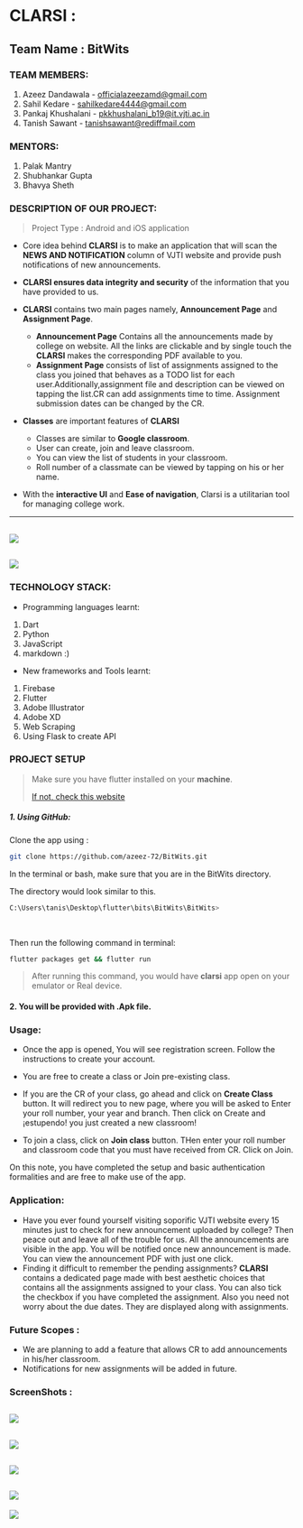 # CLARSI :

## Team Name : BitWits

### TEAM MEMBERS:
1. Azeez Dandawala - officialazeezamd@gmail.com
2. Sahil Kedare - sahilkedare4444@gmail.com
3. Pankaj Khushalani - pkkhushalani_b19@it.vjti.ac.in
4. Tanish Sawant - tanishsawant@rediffmail.com

### MENTORS:
1. Palak Mantry
2. Shubhankar Gupta
3. Bhavya Sheth

### DESCRIPTION OF OUR PROJECT:
>Project Type : Android and iOS application

- Core idea behind **CLARSI** is to make an application that will scan the **NEWS AND NOTIFICATION** column of VJTI website and provide push notifications of new announcements.
- **CLARSI ensures data integrity and security** of the information that you have provided to us.
- **CLARSI** contains two main pages namely, **Announcement Page** and **Assignment Page**.
	- **Announcement Page** Contains all the announcements made by college on website. All the links are clickable and by single touch the **CLARSI** makes the corresponding PDF available to you.
	- **Assignment Page** consists of list of assignments assigned to the class you joined that behaves as a TODO list for each user.Additionally,assignment file and description can be viewed on tapping the list.CR can add assignments time to time. Assignment submission dates can be changed by the CR.

- **Classes** are important features of **CLARSI**
	- Classes are similar to **Google classroom**.
	- User can create, join and leave classroom.
	- You can view the list of students in your classroom.
	- Roll number of a classmate can be viewed by tapping on his or her name.

- With the **interactive UI** and **Ease of navigation**, Clarsi is a utilitarian tool for managing college work.

--------------
![](https://github.com/azeez-72/BitWits/blob/master/Screenshots/clarsi-heroku.JPG?raw=true)
-----------------
![](https://github.com/azeez-72/BitWits/blob/master/Screenshots/heroku-web.JPG?raw=true)
----------------- 


### TECHNOLOGY STACK:

- Programming languages learnt:

1. Dart
2. Python
3. JavaScript
4. markdown :)

- New frameworks and Tools learnt:

1. Firebase
2. Flutter
3. Adobe Illustrator
4. Adobe XD
5. Web Scraping
6. Using Flask to create API


### PROJECT SETUP

> Make sure you have flutter installed on your **machine**.
> 
> [If not, check this website](https://flutter.dev/docs/get-started/install)



##### 1. Using GitHub:

Clone the app using :

```bash
git clone https://github.com/azeez-72/BitWits.git
```

In the terminal or bash, make sure that you are in the BitWits directory.

The directory would look similar to this.

```bash
C:\Users\tanis\Desktop\flutter\bits\BitWits\BitWits>
```
<br/>

Then run the following command in terminal:

```bash
flutter packages get && flutter run
```

>After running this command, you would have **clarsi** app open on your emulator or Real device.

#### 2. You will be provided with .Apk file.

### Usage:

- Once the app is opened, You will see registration screen. Follow the instructions to create your account.  
- You are free to create a class or Join pre-existing class.
- If you are the CR of your class, go ahead and click on **Create Class** button. It will redirect you to new page, where you will be asked to Enter your roll number, your year and branch. Then click on Create and ¡estupendo! you just created a new classroom!

- To join a class, click on **Join class** button. THen enter your roll number and classroom code that you must have received from CR. Click on Join.

On this note, you have completed the setup and basic authentication formalities and are free to make use of the app.
<br/>
### Application:

- Have you ever found yourself visiting soporific VJTI website every 15 minutes just to check for new announcement uploaded by college? Then peace out and leave all of the trouble for us. All the announcements are visible in the app. You will be notified once new announcement is made. You can view the announcement PDF with just one click.
- Finding it difficult to remember the pending assignments? **CLARSI** contains a dedicated page made with best aesthetic choices that contains all the assignments assigned to your class. You can also tick the checkbox if you have completed the assignment. Also you need not worry about the due dates. They are displayed along with assignments.

### Future Scopes :

- We are planning to add a feature that allows CR to add announcements in his/her classroom.
- Notifications for new assignments will be added in future.

### ScreenShots : 



![](https://github.com/azeez-72/BitWits/blob/master/Screenshots/Login.PNG?raw=true)
-----------------------------
![](https://github.com/azeez-72/BitWits/blob/master/Screenshots/Announcements.JPG?raw=true)
--------------------------------
![](https://github.com/azeez-72/BitWits/blob/master/Screenshots/Assignment.JPG?raw=true)
----------------------------------
![](https://github.com/azeez-72/BitWits/blob/master/Screenshots/Assignment1.JPG?raw=true)
-----------------------------------
![](https://github.com/azeez-72/BitWits/blob/master/Screenshots/More%20options.JPG?raw=true)

